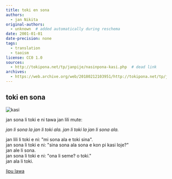 ```yaml
---
title: toki en sona
authors:
  - jan Nikita
original-authors:
  - unknown  # added automatically during reschema
date: 2001-01-01
date-precision: none
tags:
  - translation
  - taoism
license: CC0 1.0
sources:
  - http://tokipona.net/tp/janpije/nasinpona-kasi.php  # dead link
archives:
  - https://web.archive.org/web/20180212103951/http://tokipona.net/tp/janpije/nasinpona-kasi.php
---
```


## toki en sona

![kasi](https://web.archive.org/web/20180212103951im_/http://tokipona.net/tp/janpije/texts/nasinpona/kasi.png)

jan sona li toki e ni tawa jan lili mute:

*jan li sona la jan li toki ala. jan li toki la jan li sona ala.*

jan lili li toki e ni: "mi sona ala e toki sina".  \
jan sona li toki e ni: "sina sona ala sona e kon pi kasi loje?"  \
jan ale li sona.  \
jan sona li toki e ni: "ona li seme? o toki."  \
jan ala li toki.

[lipu lawa](./nasin-pona-nasin.md)
